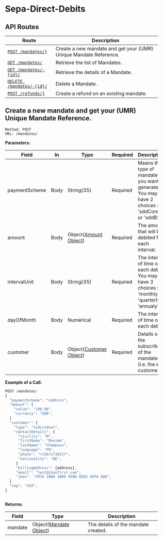 # Sepa-Direct-Debits

## API Routes ##

| Route | Description |
|-------|-------------|
| [`POST /mandates/}`](#post_mandates) | Create a new mandate and get your (UMR) Unique Mandate Reference. |
| [`GET /mandates/`](#getMandates_list) | Retrieve the list of Mandates. |
| [`GET /mandates/-{id}/`](#getMandates_details) | Retrieve the details of a Mandate. |
| [`DELETE /mandates/-{id}/`](#deleteMandates_details) | Delete a Mandate. |
| [`POST /refunds/}`](#post_mandates) | Create a refund on an existing mandate. |

## <a id="post_mandates"></a> Create a new mandate and get your (UMR) Unique Mandate Reference. ##

```
Method: POST 
URL: /mandates/
```

**Parameters:**

| Field | In | Type | Required | Description |
|-------|------|------|----------|-------------|
| paymentScheme | Body | String(35) | Required | Means the type of mandate you want to generate. You may have 2 choices : 'sddCore' or 'sddB2b' |
| amount | Body | Object([Amount Object](../objects/objects.md#customer_object)) | Required | The amount that will be debited for each interval. |
| intervalUnit | Body | String(35) | Required | The interval of time of each debit. You may have 3 choices : 'monthly', 'quarterly', 'annualy'. |
| dayOfMonth | Body | Numérical | Required | The interval of time of each debit. |
| customer | Body | Object([Customer Object](../objects/objects.md#customer_object)) | Required | Details on the subscriber of the mandate. (i.e. the end customer) |

**Example of a Call:**
```js
POST /mandates/
{
  "paymentScheme": "sddCore",
  "amount": {
    "value": "100.00",
    "currency": "EUR",
  }
  "customer": {
    "type": "individual",
    "contactDetails": {
      "civility": "M",
      "firstName": "Maxime",
      "lastName": "Champoux",
      "language": "FR",
      "phone": "+33671738257",
      "nationality": "BE",
     }
     "billingAddress": {address},
     "email": "test@ibanfirst.com",
     "iban": "FR76 3000 3009 9500 0503 4076 086",
  }
  "tag": "XXX",
} 
  
 ```   
 
**Returns:**

| Field | Type | Description |
|-------|------|-------------|
| mandate | Object([Mandate Object](../objects/objects.md#mandate_object)) | The details of the mandate created. |
    
